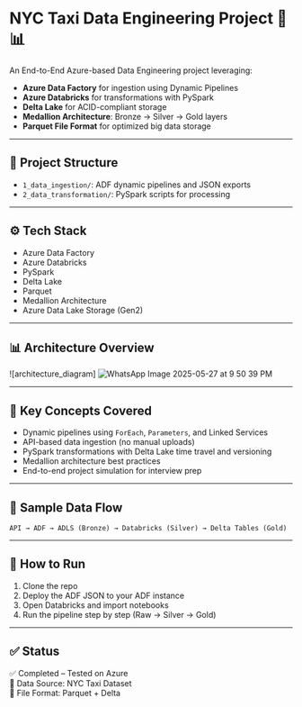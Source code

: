 # NYC Taxi Data Engineering Project 🚕📊

An End-to-End Azure-based Data Engineering project leveraging:
- **Azure Data Factory** for ingestion using Dynamic Pipelines
- **Azure Databricks** for transformations with PySpark
- **Delta Lake** for ACID-compliant storage
- **Medallion Architecture**: Bronze → Silver → Gold layers
- **Parquet File Format** for optimized big data storage

---

## 📁 Project Structure

- `1_data_ingestion/`: ADF dynamic pipelines and JSON exports
- `2_data_transformation/`: PySpark scripts for processing

---

## ⚙️ Tech Stack

- Azure Data Factory
- Azure Databricks
- PySpark
- Delta Lake
- Parquet
- Medallion Architecture
- Azure Data Lake Storage (Gen2)

---

## 📊 Architecture Overview

![architecture_diagram]
![WhatsApp Image 2025-05-27 at 9 50 39 PM](https://github.com/user-attachments/assets/94669a8d-b472-4bc9-8a37-d4696806fdb3)


---

## 🧠 Key Concepts Covered

- Dynamic pipelines using `ForEach`, `Parameters`, and Linked Services
- API-based data ingestion (no manual uploads)
- PySpark transformations with Delta Lake time travel and versioning
- Medallion architecture best practices
- End-to-end project simulation for interview prep

---

## 📁 Sample Data Flow

`API → ADF → ADLS (Bronze) → Databricks (Silver) → Delta Tables (Gold)`

---

## 📌 How to Run

1. Clone the repo
2. Deploy the ADF JSON to your ADF instance
3. Open Databricks and import notebooks
4. Run the pipeline step by step (Raw → Silver → Gold)

---

## ✅ Status

✅ Completed – Tested on Azure  
🧪 Data Source: NYC Taxi Dataset  
📁 File Format: Parquet + Delta  
